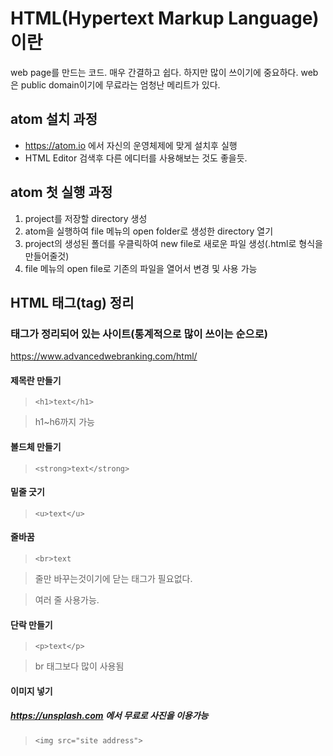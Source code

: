 # HTML(Hypertext Markup Language)이란
web page를 만드는 코드. 매우 간결하고 쉽다. 하지만 많이 쓰이기에 중요하다.
web은 public domain이기에 무료라는 엄청난 메리트가 있다.

## atom 설치 과정
- https://atom.io 에서 자신의 운영체제에 맞게 설치후 실행
- HTML Editor 검색후 다른 에디터를 사용해보는 것도 좋을듯.

## atom 첫 실행 과정
1) project를 저장할 directory 생성
2) atom을 실행하여 file 메뉴의 open folder로 생성한 directory 열기
3) project의 생성된 폴더를 우클릭하여 new file로 새로운 파일 생성(.html로 형식을 만들어줄것)
4) file 메뉴의 open file로 기존의 파일을 열어서 변경 및 사용 가능
 
## HTML 태그(tag) 정리
### 태그가 정리되어 있는 사이트(통계적으로 많이 쓰이는 순으로)
https://www.advancedwebranking.com/html/
#### 제목란 만들기
> ```<h1>text</h1>```

> h1~h6까지 가능

#### 볼드체 만들기
> ```<strong>text</strong>```

#### 밑줄 긋기
> ```<u>text</u>```

#### 줄바꿈
> ```<br>text```

> 줄만 바꾸는것이기에 닫는 태그가 필요없다.

> 여러 줄 사용가능.

#### 단락 만들기
> ```<p>text</p>```

> br 태그보다 많이 사용됨

#### 이미지 넣기
##### https://unsplash.com 에서 무료로 사진을 이용가능
> ```<img src="site address">```
